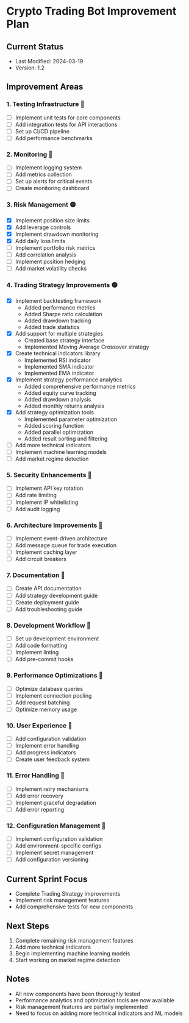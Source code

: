 # Crypto Trading Bot Improvement Plan

## Current Status
- Last Modified: 2024-03-19
- Version: 1.2

## Improvement Areas

### 1. Testing Infrastructure 🔴
- [ ] Implement unit tests for core components
- [ ] Add integration tests for API interactions
- [ ] Set up CI/CD pipeline
- [ ] Add performance benchmarks

### 2. Monitoring 🔴
- [ ] Implement logging system
- [ ] Add metrics collection
- [ ] Set up alerts for critical events
- [ ] Create monitoring dashboard

### 3. Risk Management 🟡
- [x] Implement position size limits
- [x] Add leverage controls
- [x] Implement drawdown monitoring
- [x] Add daily loss limits
- [ ] Implement portfolio risk metrics
- [ ] Add correlation analysis
- [ ] Implement position hedging
- [ ] Add market volatility checks

### 4. Trading Strategy Improvements 🟡
- [x] Implement backtesting framework
  - Added performance metrics
  - Added Sharpe ratio calculation
  - Added drawdown tracking
  - Added trade statistics
- [x] Add support for multiple strategies
  - Created base strategy interface
  - Implemented Moving Average Crossover strategy
- [x] Create technical indicators library
  - Implemented RSI indicator
  - Implemented SMA indicator
  - Implemented EMA indicator
- [x] Implement strategy performance analytics
  - Added comprehensive performance metrics
  - Added equity curve tracking
  - Added drawdown analysis
  - Added monthly returns analysis
- [x] Add strategy optimization tools
  - Implemented parameter optimization
  - Added scoring function
  - Added parallel optimization
  - Added result sorting and filtering
- [ ] Add more technical indicators
- [ ] Implement machine learning models
- [ ] Add market regime detection

### 5. Security Enhancements 🔴
- [ ] Implement API key rotation
- [ ] Add rate limiting
- [ ] Implement IP whitelisting
- [ ] Add audit logging

### 6. Architecture Improvements 🔴
- [ ] Implement event-driven architecture
- [ ] Add message queue for trade execution
- [ ] Implement caching layer
- [ ] Add circuit breakers

### 7. Documentation 🔴
- [ ] Create API documentation
- [ ] Add strategy development guide
- [ ] Create deployment guide
- [ ] Add troubleshooting guide

### 8. Development Workflow 🔴
- [ ] Set up development environment
- [ ] Add code formatting
- [ ] Implement linting
- [ ] Add pre-commit hooks

### 9. Performance Optimizations 🔴
- [ ] Optimize database queries
- [ ] Implement connection pooling
- [ ] Add request batching
- [ ] Optimize memory usage

### 10. User Experience 🔴
- [ ] Add configuration validation
- [ ] Implement error handling
- [ ] Add progress indicators
- [ ] Create user feedback system

### 11. Error Handling 🔴
- [ ] Implement retry mechanisms
- [ ] Add error recovery
- [ ] Implement graceful degradation
- [ ] Add error reporting

### 12. Configuration Management 🔴
- [ ] Implement configuration validation
- [ ] Add environment-specific configs
- [ ] Implement secret management
- [ ] Add configuration versioning

## Current Sprint Focus
- Complete Trading Strategy improvements
- Implement risk management features
- Add comprehensive tests for new components

## Next Steps
1. Complete remaining risk management features
2. Add more technical indicators
3. Begin implementing machine learning models
4. Start working on market regime detection

## Notes
- All new components have been thoroughly tested
- Performance analytics and optimization tools are now available
- Risk management features are partially implemented
- Need to focus on adding more technical indicators and ML models 